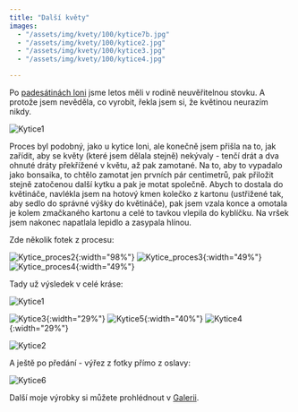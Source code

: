 ```yaml
---
title: "Další květy"
images:
  - "/assets/img/kvety/100/kytice7b.jpg"
  - "/assets/img/kvety/100/kytice2.jpg"
  - "/assets/img/kvety/100/kytice3.jpg"
  - "/assets/img/kvety/100/kytice4.jpg"

---
```


<!--begin_excerpt-->
Po [padesátinách loni](https://matcha1309.github.io/Kvety/) jsme letos měli v rodině neuvěřitelnou stovku. A protože jsem nevěděla, co vyrobit, řekla jsem si, že květinou neurazím nikdy. 

![Kytice1](/assets/img/kvety/100/kytice1.jpg)
<!--end_excerpt-->

Proces byl podobný, jako u kytice loni, ale konečně jsem přišla na to, jak zařídit, aby se květy (které jsem dělala stejně) nekývaly - tenčí drát a dva ohnuté dráty překřížené v květu, až pak zamotané. Na to, aby to vypadalo jako bonsaika, to chtělo zamotat jen prvních pár centimetrů, pak přiložit stejně zatočenou další kytku a pak je motat společně. 
Abych to dostala do květináče, navlékla jsem na hotový kmen kolečko z kartonu (ustřižené tak, aby sedlo do správné výšky do květináče), pak jsem vzala konce a omotala je kolem zmačkaného kartonu a celé to tavkou vlepila do kyblíčku. Na vršek jsem nakonec napatlala lepidlo a zasypala hlínou. 

Zde několik fotek z procesu: 

![Kytice_proces2](/assets/img/kvety/100/kytice_proces2.jpg){:width="98%"}
  ![Kytice_proces3](/assets/img/kvety/100/kytice_proces3.jpg){:width="49%"}   ![Kytice_proces4](/assets/img/kvety/100/kytice_proces4.jpg){:width="49%"} 

Tady už výsledek v celé kráse: 

![Kytice1](/assets/img/kvety/100/kytice7.jpg)

![Kytice3](/assets/img/kvety/100/kytice3.jpg){:width="29%"} ![Kytice5](/assets/img/kvety/100/kytice5.jpg){:width="40%"} ![Kytice4](/assets/img/kvety/100/kytice4.jpg){:width="29%"} 

![Kytice2](/assets/img/kvety/100/kytice2.jpg)

A ještě po předání - výřez z fotky přímo z oslavy:

![Kytice6](/assets/img/kvety/100/kytice6.jpg)

Další moje výrobky si můžete prohlédnout v [Galerii](/galerie/).
